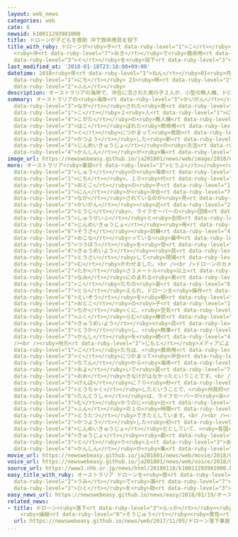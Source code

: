 ```yaml
---
layout: web_news
categories: web
cate: 6
newsid: k10011293981000
title: ドローンが子どもを救助 沖で救命用具を投下
title_with_ruby: ドローンが<ruby>子<rt data-ruby-level="1">こ</rt></ruby>どもを<ruby>救助<rt data-ruby-level="4">きゅうじょ</rt></ruby>
  <ruby>沖<rt data-ruby-level="7">おき</rt></ruby>で<ruby>救命用<rt data-ruby-level="4">きゅうめいよう</rt></ruby><ruby>具<rt
  data-ruby-level="3">ぐ</rt></ruby>を<ruby>投下<rt data-ruby-level="3">とうか</rt></ruby>
last_modified_at: '2018-01-18T23:18:00+09:00'
datetime: 2018<ruby>年<rt data-ruby-level="1">ねん</rt></ruby>01<ruby>月<rt data-ruby-level="1">がつ</rt></ruby>18<ruby>日<rt
  data-ruby-level="1">にち</rt></ruby> 23<ruby>時<rt data-ruby-level="2">じ</rt></ruby>18<ruby>分<rt
  data-ruby-level="2">ふん</rt></ruby>
description: オーストラリアの海岸で、沖合に流された男の子２人が、小型の無人機、ドローンで運ばれた救命用具につかまって救助され、ドローンを活用した新たな人命救助の方法に関心が集まっています。
summary: オーストラリアの<ruby>海岸<rt data-ruby-level="3">かいがん</rt></ruby>で、<ruby>沖合<rt data-ruby-level="7">おきあい</rt></ruby>に<ruby>流<rt
  data-ruby-level="3">なが</rt></ruby>された<ruby>男<rt data-ruby-level="1">おとこ</rt></ruby>の<ruby>子<rt
  data-ruby-level="1">こ</rt></ruby>２<ruby>人<rt data-ruby-level="1">にん</rt></ruby>が、<ruby>小型<rt
  data-ruby-level="4">こがた</rt></ruby>の<ruby>無人機<rt data-ruby-level="4">むじんき</rt></ruby>、ドローンで<ruby>運<rt
  data-ruby-level="3">はこ</rt></ruby>ばれた<ruby>救命用<rt data-ruby-level="4">きゅうめいよう</rt></ruby><ruby>具<rt
  data-ruby-level="3">ぐ</rt></ruby>につかまって<ruby>救助<rt data-ruby-level="4">きゅうじょ</rt></ruby>され、ドローンを<ruby>活用<rt
  data-ruby-level="2">かつよう</rt></ruby>した<ruby>新<rt data-ruby-level="2">あら</rt></ruby>たな<ruby>人命救助<rt
  data-ruby-level="4">じんめいきゅうじょ</rt></ruby>の<ruby>方法<rt data-ruby-level="4">ほうほう</rt></ruby>に<ruby>関心<rt
  data-ruby-level="4">かんしん</rt></ruby>が<ruby>集<rt data-ruby-level="3">あつ</rt></ruby>まっています。
image_url: https://newswebeasy.github.io/ja201801/news/web/image/2018/01/18/K10011293981_1801190538_1801190539_01_03.jpg
more: オーストラリア<ruby>東部<rt data-ruby-level="3">とうぶ</rt></ruby><ruby>ニューサウスウェールズ<rt data-ruby-level="3">にゅーさうすうぇーるず</rt></ruby><ruby>州<rt
  data-ruby-level="3">しゅう</rt></ruby>の<ruby>海岸<rt data-ruby-level="3">かいがん</rt></ruby>で１８<ruby>日<rt
  data-ruby-level="1">にち</rt></ruby>、１０<ruby>代<rt data-ruby-level="3">だい</rt></ruby>の<ruby>男<rt
  data-ruby-level="1">おとこ</rt></ruby>の<ruby>子<rt data-ruby-level="1">こ</rt></ruby>２<ruby>人<rt
  data-ruby-level="1">にん</rt></ruby>が<ruby>沖合<rt data-ruby-level="7">おきあい</rt></ruby>に<ruby>流<rt
  data-ruby-level="3">なが</rt></ruby>されているのが<ruby>見<rt data-ruby-level="1">み</rt></ruby>つかりました。<ruby>海岸<rt
  data-ruby-level="3">かいがん</rt></ruby><ruby>近<rt data-ruby-level="2">ちか</rt></ruby>くでは<ruby>当時<rt
  data-ruby-level="2">とうじ</rt></ruby>、ライフセーバーの<ruby>団体<rt data-ruby-level="5">だんたい</rt></ruby>が<ruby>州政府<rt
  data-ruby-level="5">しゅうせいふ</rt></ruby>と<ruby>合同<rt data-ruby-level="2">ごうどう</rt></ruby>で<ruby>人命救助<rt
  data-ruby-level="4">じんめいきゅうじょ</rt></ruby><ruby>用<rt data-ruby-level="2">よう</rt></ruby>のドローンの<ruby>操作<rt
  data-ruby-level="6">そうさ</rt></ruby><ruby>訓練<rt data-ruby-level="4">くんれん</rt></ruby>を<ruby>行<rt
  data-ruby-level="2">おこな</rt></ruby>っている<ruby>最中<rt data-ruby-level="4">さいちゅう</rt></ruby>で、<ruby>通報<rt
  data-ruby-level="5">つうほう</rt></ruby>を<ruby>受<rt data-ruby-level="3">う</rt></ruby>け、ドローンに<ruby>救命用<rt
  data-ruby-level="4">きゅうめいよう</rt></ruby><ruby>具<rt data-ruby-level="3">ぐ</rt></ruby>を<ruby>搭載<rt
  data-ruby-level="7">とうさい</rt></ruby>して<ruby>現場<rt data-ruby-level="5">げんば</rt></ruby>に<ruby>向<rt
  data-ruby-level="3">む</rt></ruby>かわせました。<br /><br />ドローンのカメラの<ruby>映像<rt data-ruby-level="6">えいぞう</rt></ruby>には、<ruby>高<rt
  data-ruby-level="2">たか</rt></ruby>さ３メートル<ruby>以上<rt data-ruby-level="4">いじょう</rt></ruby>の<ruby>波<rt
  data-ruby-level="3">なみ</rt></ruby>にのまれる<ruby>男<rt data-ruby-level="1">おとこ</rt></ruby>の<ruby>子<rt
  data-ruby-level="1">こ</rt></ruby>たちの<ruby>姿<rt data-ruby-level="6">すがた</rt></ruby>が<ruby>捉<rt
  data-ruby-level="7">とら</rt></ruby>えられ、ドローンを<ruby>操作<rt data-ruby-level="6">そうさ</rt></ruby>したライフセーバーはこの<ruby>映像<rt
  data-ruby-level="6">えいぞう</rt></ruby>を<ruby>頼<rt data-ruby-level="7">たよ</rt></ruby>りに、<ruby>男<rt
  data-ruby-level="1">おとこ</rt></ruby>の<ruby>子<rt data-ruby-level="1">こ</rt></ruby>たちのすぐ<ruby>近<rt
  data-ruby-level="2">ちか</rt></ruby>くに、<ruby>空気<rt data-ruby-level="1">くうき</rt></ruby>で<ruby>膨<rt
  data-ruby-level="7">ふく</rt></ruby>らむ<ruby>棒状<rt data-ruby-level="6">ぼうじょう</rt></ruby>の<ruby>救命用<rt
  data-ruby-level="4">きゅうめいよう</rt></ruby><ruby>具<rt data-ruby-level="3">ぐ</rt></ruby>を<ruby>投下<rt
  data-ruby-level="3">とうか</rt></ruby>し、<ruby>無事<rt data-ruby-level="4">ぶじ</rt></ruby>かどうか<ruby>監視<rt
  data-ruby-level="7">かんし</rt></ruby>を<ruby>続<rt data-ruby-level="4">つづ</rt></ruby>けました。<br
  /><br /><ruby>地元<rt data-ruby-level="2">じもと</rt></ruby>メディアによりますと、<ruby>男<rt data-ruby-level="1">おとこ</rt></ruby>の<ruby>子<rt
  data-ruby-level="1">こ</rt></ruby>たちは、<ruby>救命用<rt data-ruby-level="4">きゅうめいよう</rt></ruby><ruby>具<rt
  data-ruby-level="3">ぐ</rt></ruby>につかまって<ruby>沖合<rt data-ruby-level="7">おきあい</rt></ruby>およそ７００メートルの<ruby>地点<rt
  data-ruby-level="2">ちてん</rt></ruby>から<ruby>海岸<rt data-ruby-level="3">かいがん</rt></ruby>まで<ruby>泳<rt
  data-ruby-level="3">およ</rt></ruby>いで<ruby>戻<rt data-ruby-level="7">もど</rt></ruby>り、<ruby>大<rt
  data-ruby-level="1">おお</rt></ruby>きなけがはなかったということです。<br /><br />ドローンは<ruby>現場<rt
  data-ruby-level="5">げんば</rt></ruby>に７０<ruby>秒<rt data-ruby-level="3">びょう</rt></ruby>ほどで<ruby>到着<rt
  data-ruby-level="7">とうちゃく</rt></ruby>したということで、<ruby>州政府<rt data-ruby-level="5">しゅうせいふ</rt></ruby>の<ruby>担当者<rt
  data-ruby-level="6">たんとうしゃ</rt></ruby>は、ライフセーバーが<ruby>泳<rt data-ruby-level="3">およ</rt></ruby>いで<ruby>向<rt
  data-ruby-level="3">む</rt></ruby>かうのに<ruby>比<rt data-ruby-level="5">くら</rt></ruby>べて、６<ruby>分<rt
  data-ruby-level="2">ふん</rt></ruby>の１の<ruby>時間<rt data-ruby-level="2">じかん</rt></ruby>で、<ruby>到達<rt
  data-ruby-level="7">とうたつ</rt></ruby>できたとしています。<br /><br /><ruby>州政府<rt data-ruby-level="5">しゅうせいふ</rt></ruby>は、ドローンを<ruby>活用<rt
  data-ruby-level="2">かつよう</rt></ruby>した<ruby>初<rt data-ruby-level="4">はじ</rt></ruby>めての<ruby>人命救助<rt
  data-ruby-level="4">じんめいきゅうじょ</rt></ruby>だとしていて、<ruby>各国<rt data-ruby-level="4">かっこく</rt></ruby>のメディアがこの<ruby>救助<rt
  data-ruby-level="4">きゅうじょ</rt></ruby><ruby>劇<rt data-ruby-level="6">げき</rt></ruby>を<ruby>取<rt
  data-ruby-level="3">と</rt></ruby>り<ruby>上<rt data-ruby-level="3">あ</rt></ruby>げ、<ruby>関心<rt
  data-ruby-level="4">かんしん</rt></ruby>が<ruby>集<rt data-ruby-level="3">あつ</rt></ruby>まっています。
movie_url: https://newswebeasy.github.io/ja201801/news/web/movie/2018/01/18/k10011293981_201801190538_201801190539.mp4
voice_url: https://newswebeasy.github.io/ja201801/news/web/voice/2018/01/18/k10011293981_201801190538_201801190539.mp3
source_url: https://www3.nhk.or.jp/news/html/20180118/k10011293981000.html
easy_title_with_ruby: オーストラリア ドローンを<ruby>使<rt data-ruby-level="3">つか</rt></ruby>って<ruby>海<rt
  data-ruby-level="2">うみ</rt></ruby>で<ruby>溺<rt data-ruby-level="7">おぼ</rt></ruby>れた<ruby>人<rt
  data-ruby-level="1">ひと</rt></ruby>を<ruby>助<rt data-ruby-level="3">たす</rt></ruby>ける
easy_news_url: https://newswebeasy.github.io/news/easy/2018/01/19/オーストラリア-ドローンを使って海で溺れた人を助ける
related_news:
- title: ドローン<ruby>落下<rt data-ruby-level="3">らっか</rt></ruby><ruby>事故<rt data-ruby-level="5">じこ</rt></ruby>
    <ruby>操縦<rt data-ruby-level="6">そうじゅう</rt></ruby><ruby>男性<rt data-ruby-level="5">だんせい</rt></ruby>「コントロールきかず」
  url: https://newswebeasy.github.io/news/web/2017/11/05/ドローン落下事故-操縦男性コントロールきかず
...
```

